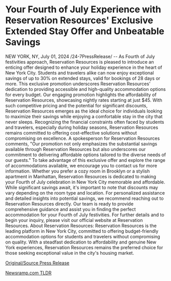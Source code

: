 # Your Fourth of July Experience with Reservation Resources' Exclusive Extended Stay Offer and Unbeatable Savings

NEW YORK, NY, July 01, 2024 /24-7PressRelease/ -- As Fourth of July festivities approach, Reservation Resources is pleased to introduce an enticing offer designed to enhance your holiday experience in the heart of New York City. Students and travelers alike can now enjoy exceptional savings of up to 30% on extended stays, valid for bookings of 28 days or more. This exclusive promotion underscores Reservation Resources' dedication to providing accessible and high-quality accommodation options for every budget.  Our engaging promotion highlights the affordability of Reservation Resources, showcasing nightly rates starting at just $45. With such competitive pricing and the potential for significant discounts, Reservation Resources emerges as the ideal choice for individuals looking to maximize their savings while enjoying a comfortable stay in the city that never sleeps.  Recognizing the financial constraints often faced by students and travelers, especially during holiday seasons, Reservation Resources remains committed to offering cost-effective solutions without compromising on excellence.  A spokesperson for Reservation Resources comments, "Our promotion not only emphasizes the substantial savings available through Reservation Resources but also underscores our commitment to delivering affordable options tailored to the diverse needs of our guests."  To take advantage of this exclusive offer and explore the range of accommodations available, we encourage you to contact us for more information. Whether you prefer a cozy room in Brooklyn or a stylish apartment in Manhattan, Reservation Resources is dedicated to making your Fourth of July celebration in New York City memorable and affordable.  While significant savings await, it's important to note that discounts may vary depending on the room type and location. For personalized assistance and detailed insights into potential savings, we recommend reaching out to Reservation Resources directly. Our team is ready to provide comprehensive guidance and assist you in finding the perfect accommodation for your Fourth of July festivities.  For further details and to begin your inquiry, please visit our official website at Reservation Resources.  About Reservation Resources: Reservation Resources is the leading platform in New York City, committed to offering budget-friendly accommodation options for students and travelers without compromising on quality. With a steadfast dedication to affordability and genuine New York experiences, Reservation Resources remains the preferred choice for those seeking exceptional value in the city's housing market. 

[Original/Source Press Release](https://www.24-7pressrelease.com/press-release/512100/your-fourth-of-july-experience-with-reservation-resources-exclusive-extended-stay-offer-and-unbeatable-savings) 

[Newsramp.com TLDR](https://newsramp.com/None) 